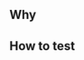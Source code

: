 <!--
Hey there, thanks for contributing to the landing page of TalkSearch
-->

## Why

<!-- please fill in with why this change is needed -->

## How to test

<!-- where in the site should we see a difference? -->
